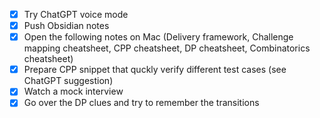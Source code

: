 - [x] Try ChatGPT voice mode
- [x] Push Obsidian notes
- [x] Open the following notes on Mac (Delivery framework, Challenge mapping cheatsheet, CPP cheatsheet, DP cheatsheet, Combinatorics cheatsheet)
- [x] Prepare CPP snippet that quckly verify different test cases (see ChatGPT suggestion)
- [x] Watch a mock interview
- [x] Go over the DP clues and try to remember the transitions
